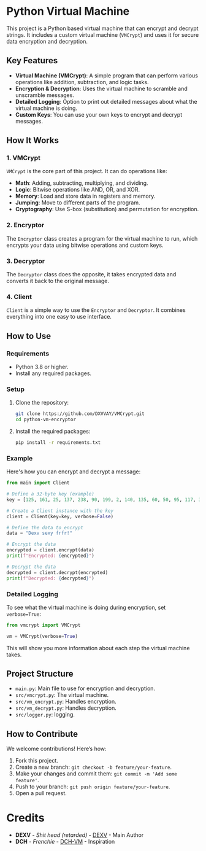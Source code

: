 # Python Virtual Machine

This project is a Python based virtual machine that can encrypt and decrypt strings. It includes a custom virtual machine (`VMCrypt`) and uses it for secure data encryption and decryption.

## Key Features

- **Virtual Machine (VMCrypt)**: A simple program that can perform various operations like addition, subtraction, and logic tasks.
- **Encryption & Decryption**: Uses the virtual machine to scramble and unscramble messages.
- **Detailed Logging**: Option to print out detailed messages about what the virtual machine is doing.
- **Custom Keys**: You can use your own keys to encrypt and decrypt messages.

## How It Works

### 1. VMCrypt

`VMCrypt` is the core part of this project. It can do operations like:

- **Math**: Adding, subtracting, multiplying, and dividing.
- **Logic**: Bitwise operations like AND, OR, and XOR.
- **Memory**: Load and store data in registers and memory.
- **Jumping**: Move to different parts of the program.
- **Cryptography**: Use S-box (substitution) and permutation for encryption.

### 2. Encryptor

The `Encryptor` class creates a program for the virtual machine to run, which encrypts your data using bitwise operations and custom keys.

### 3. Decryptor

The `Decryptor` class does the opposite, it takes encrypted data and converts it back to the original message.

### 4. Client

`Client` is a simple way to use the `Encryptor` and `Decryptor`. It combines everything into one easy to use interface.

## How to Use

### Requirements

- Python 3.8 or higher.
- Install any required packages.

### Setup

1. Clone the repository:

   ```bash
   git clone https://github.com/DXVVAY/VMCrypt.git
   cd python-vm-encryptor
   ```

2. Install the required packages:

   ```bash
   pip install -r requirements.txt
   ```

### Example

Here's how you can encrypt and decrypt a message:

```python
from main import Client

# Define a 32-byte key (example)
key = [125, 161, 25, 137, 238, 90, 199, 2, 140, 135, 60, 50, 95, 117, 38, 63, 204, 90, 202, 134, 112, 217, 145, 34, 220, 59, 121, 161, 184, 89, 244, 164]

# Create a Client instance with the key
client = Client(key=key, verbose=False)

# Define the data to encrypt
data = "Dexv sexy frfr!"

# Encrypt the data
encrypted = client.encrypt(data)
print(f"Encrypted: {encrypted}")

# Decrypt the data
decrypted = client.decrypt(encrypted)
print(f"Decrypted: {decrypted}")
```

### Detailed Logging

To see what the virtual machine is doing during encryption, set `verbose=True`:

```python
from vmcrypt import VMCrypt

vm = VMCrypt(verbose=True)
```

This will show you more information about each step the virtual machine takes.

## Project Structure

- `main.py`: Main file to use for encryption and decryption.
- `src/vmcrypt.py`: The virtual machine.
- `src/vm_encrypt.py`: Handles encryption.
- `src/vm_decrypt.py`: Handles decryption.
- `src/logger.py`: logging.

## How to Contribute

We welcome contributions! Here’s how:

1. Fork this project.
2. Create a new branch: `git checkout -b feature/your-feature`.
3. Make your changes and commit them: `git commit -m 'Add some feature'`.
4. Push to your branch: `git push origin feature/your-feature`.
5. Open a pull request.

# Credits

* **DEXV** - *Shit head (retarded)* - [DEXV](https://dexv.lol) - Main Author
* **DCH** - *Frenchie* - [DCH-VM](https://github.com/DCH81/Dch-VM) - Inspiration
